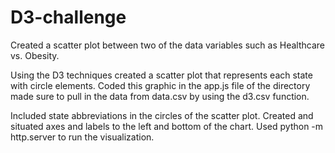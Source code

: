 # D3-challenge
Created a scatter plot between two of the data variables such as Healthcare vs. Obesity.

Using the D3 techniques created a scatter plot that represents each state with circle elements. Coded this graphic in the app.js file of the directory made sure to pull in the data from data.csv by using the d3.csv function. 


Included state abbreviations in the circles of the scatter plot.
Created and situated axes and labels to the left and bottom of the chart.
Used python -m http.server to run the visualization. 
